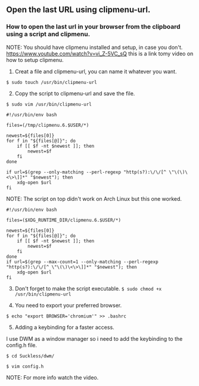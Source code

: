 ## Open the last URL using clipmenu-url.
### How to open the last url in your browser from the clipboard using a script and clipmenu.

NOTE: You should have clipmenu installed and setup, in case you don't.
https://www.youtube.com/watch?v=vi_Z-5VC_sQ this is a link tomy video on how to setup clipmenu.

1. Creat a file and clipmenu-url, you can name it whatever you want.

`$ sudo touch /usr/bin/clipmenu-url`

2. Copy the script to clipmenu-url and save the file.

`$ sudo vim /usr/bin/clipmenu-url`

	#!/usr/bin/env bash

	files=(/tmp/clipmenu.6.$USER/*)

	newest=${files[0]}
	for f in "${files[@]}"; do
		if [[ $f -nt $newest ]]; then
  			newest=$f
		fi
	done

	if url=$(grep --only-matching --perl-regexp "http(s?):\/\/[^ \"\(\)\<\>\]]*" "$newest"); then
		xdg-open $url
	fi

NOTE: The script on top didn't work on Arch Linux but this one worked.

	#!/usr/bin/env bash

	files=($XDG_RUNTIME_DIR/clipmenu.6.$USER/*)

	newest=${files[0]}
	for f in "${files[@]}"; do
		if [[ $f -nt $newest ]]; then
			newest=$f
		fi
	done
	if url=$(grep --max-count=1 --only-matching --perl-regexp "http(s?):\/\/[^ \"\(\)\<\>\]]*" "$newest"); then
		xdg-open $url
	fi
3. Don't forget to make the script executable.
`$ sudo chmod +x /usr/bin/clipmenu-url`

4. You need to export your preferred browser.

`$ echo "export BROWSER='chromium'" >> .bashrc`

5. Adding a keybinding for a faster access.

I use DWM as a window manager so i need to add the keybinding to the config.h file.

`$ cd Suckless/dwm/`

`$ vim config.h`

NOTE: For more info watch the video.
